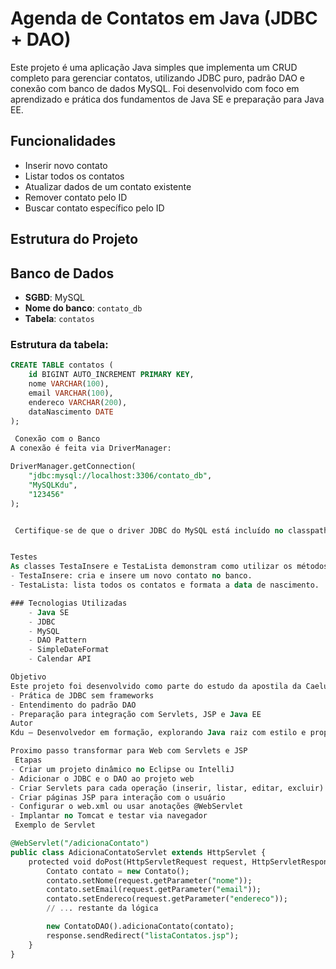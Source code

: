 #  Agenda de Contatos em Java (JDBC + DAO)

Este projeto é uma aplicação Java simples que implementa um CRUD completo para gerenciar contatos, utilizando JDBC puro, padrão DAO e conexão com banco de dados MySQL. Foi desenvolvido com foco em aprendizado e prática dos fundamentos de Java SE e preparação para Java EE.

##  Funcionalidades

-  Inserir novo contato
-  Listar todos os contatos
-  Atualizar dados de um contato existente
-  Remover contato pelo ID
-  Buscar contato específico pelo ID

## Estrutura do Projeto

##  Banco de Dados

- **SGBD**: MySQL
- **Nome do banco**: `contato_db`
- **Tabela**: `contatos`

### Estrutura da tabela:

```sql
CREATE TABLE contatos (
    id BIGINT AUTO_INCREMENT PRIMARY KEY,
    nome VARCHAR(100),
    email VARCHAR(100),
    endereco VARCHAR(200),
    dataNascimento DATE
);

 Conexão com o Banco
A conexão é feita via DriverManager:

DriverManager.getConnection(
    "jdbc:mysql://localhost:3306/contato_db",
    "MySQLKdu",
    "123456"
);


 Certifique-se de que o driver JDBC do MySQL está incluído no classpath do projeto.


Testes
As classes TestaInsere e TestaLista demonstram como utilizar os métodos do DAO:
- TestaInsere: cria e insere um novo contato no banco.
- TestaLista: lista todos os contatos e formata a data de nascimento.

### Tecnologias Utilizadas
    - Java SE
    - JDBC
    - MySQL
    - DAO Pattern
    - SimpleDateFormat
    - Calendar API

Objetivo
Este projeto foi desenvolvido como parte do estudo da apostila da Caelum (FJ-21), com foco em:
- Prática de JDBC sem frameworks
- Entendimento do padrão DAO
- Preparação para integração com Servlets, JSP e Java EE
Autor
Kdu — Desenvolvedor em formação, explorando Java raiz com estilo e propósito.

Proximo passo transformar para Web com Servlets e JSP
 Etapas
- Criar um projeto dinâmico no Eclipse ou IntelliJ
- Adicionar o JDBC e o DAO ao projeto web
- Criar Servlets para cada operação (inserir, listar, editar, excluir)
- Criar páginas JSP para interação com o usuário
- Configurar o web.xml ou usar anotações @WebServlet
- Implantar no Tomcat e testar via navegador
 Exemplo de Servlet

@WebServlet("/adicionaContato")
public class AdicionaContatoServlet extends HttpServlet {
    protected void doPost(HttpServletRequest request, HttpServletResponse response) throws ServletException, IOException {
        Contato contato = new Contato();
        contato.setNome(request.getParameter("nome"));
        contato.setEmail(request.getParameter("email"));
        contato.setEndereco(request.getParameter("endereco"));
        // ... restante da lógica

        new ContatoDAO().adicionaContato(contato);
        response.sendRedirect("listaContatos.jsp");
    }
}




